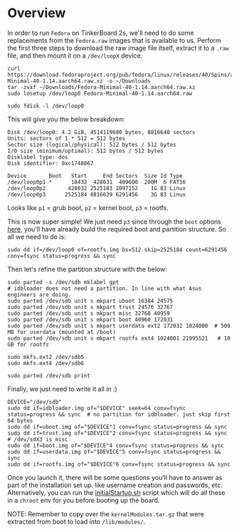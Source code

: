 # Overview
In order to run `Fedora` on TinkerBoard 2s, we'll need to do some replacements from the `Fedora.raw` images that is available to us. 
Perform the first three steps to download the raw image file itself, extract it to a `.raw` file, and then mount it on a `/dev/loopX` device. 

```shell
curl https://download.fedoraproject.org/pub/fedora/linux/releases/40/Spins/aarch64/images/Fedora-Minimal-40-1.14.aarch64.raw.xz -o ~/Downloads
tar -zvxf ~/Downloads/Fedora-Minimal-40-1.14.aarch64.raw.xz
sudo losetup /dev/loop0 Fedora-Minimal-40-1.14.aarch64.raw

sudo fdisk -l /dev/loop0  
```
This will give you the below breakdown:
```shell
Disk /dev/loop0: 4.2 GiB, 4514119680 bytes, 8816640 sectors
Units: sectors of 1 * 512 = 512 bytes
Sector size (logical/physical): 512 bytes / 512 bytes
I/O size (minimum/optimal): 512 bytes / 512 bytes
Disklabel type: dos
Disk identifier: 0xc1748067

Device       Boot   Start     End Sectors  Size Id Type
/dev/loop0p1 *      18432  428031  409600  200M  6 FAT16
/dev/loop0p2       428032 2525183 2097152    1G 83 Linux
/dev/loop0p3      2525184 8816639 6291456    3G 83 Linux
```
Looks like `p1` = grub boot, `p2` = kernel boot, `p3` = rootfs. 

This is now super simple! We just need `p3` since through the `boot` options [here](../../../boot), you'll have already build the required boot and partition structure. 
So all we need to do is:
```shell
sudo dd if=/dev/loop0 of=rootfs.img bs=512 skip=2525184 count=6291456 conv=fsync status=progress && sync
```

Then let's refine the partition structure with the below:
```shell
sudo parted -s /dev/sdb mklabel gpt
# idbloader does not need a partition. In line with what Asus engineers are doing.
sudo parted /dev/sdb unit s mkpart uboot 16384 24575
sudo parted /dev/sdb unit s mkpart trust 24576 32767
sudo parted /dev/sdb unit s mkpart misc 32768 40959
sudo parted /dev/sdb unit s mkpart boot 40960 172031
sudo parted /dev/sdb unit s mkpart userdata ext2 172032 1024000  # 500 MB for userdata (mounted at /boot)
sudo parted /dev/sdb unit s mkpart rootfs ext4 1024001 21995521   # 10 GB for rootfs

sudo mkfs.ext2 /dev/sdb5
sudo mkfs.ext4 /dev/sdb6

sudo parted /dev/sdb print
```

Finally, we just need to write it all in :) 
```shell
DEVICE="/dev/sdb"
sudo dd if=idbloader.img of="$DEVICE" seek=64 conv=fsync status=progress && sync  # no partition for idbloader. just skip first 64 bytes
sudo dd if=uboot.img of="$DEVICE"1 conv=fsync status=progress && sync
sudo dd if=trust.img of="$DEVICE"2 conv=fsync status=progress && sync
# /dev/sdX3 is misc
sudo dd if=boot.img of="$DEVICE"4 conv=fsync status=progress && sync
sudo dd if=userdata.img of="$DEVICE"5 conv=fsync status=progress && sync
sudo dd if=rootfs.img of="$DEVICE"6 conv=fsync status=progress && sync
```

Once you launch it, there will be some questions you'll have to answer as part of the installation set up. like username creation and passwords, etc. 
Alternatively, you can run the [initialStartup.sh](initialStartup.sh) script which will do all these in a `chroot` env for you before booting up the board. 

NOTE: Remember to copy over the `kernelModules.tar.gz` that were extracted from boot to load into `/lib/modules/`.